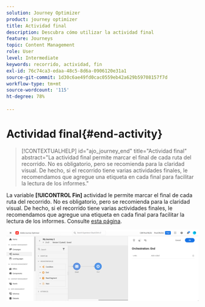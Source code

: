 ```yaml
---
solution: Journey Optimizer
product: journey optimizer
title: Actividad final
description: Descubra cómo utilizar la actividad final
feature: Journeys
topic: Content Management
role: User
level: Intermediate
keywords: recorrido, actividad, fin
exl-id: 76c74ca3-edaa-48c5-8d6a-0906120e31a1
source-git-commit: 1d30c6ae49fd0cac0559eb42a629b59708157f7d
workflow-type: tm+mt
source-wordcount: '115'
ht-degree: 78%

---
```


# Actividad final{#end-activity}

>[!CONTEXTUALHELP]
>id="ajo_journey_end"
>title="Actividad final"
>abstract="La actividad final permite marcar el final de cada ruta del recorrido. No es obligatorio, pero se recomienda para la claridad visual. De hecho, si el recorrido tiene varias actividades finales, le recomendamos que agregue una etiqueta en cada final para facilitar la lectura de los informes."

La variable **[!UICONTROL Fin]** actividad le permite marcar el final de cada ruta del recorrido. No es obligatorio, pero se recomienda para la claridad visual. De hecho, si el recorrido tiene varias actividades finales, le recomendamos que agregue una etiqueta en cada final para facilitar la lectura de los informes. Consulte [esta página](../reports/live-report.md).

![](assets/journey54.png)
